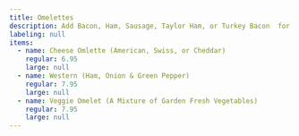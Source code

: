 ```yaml
---
title: Omelettes
description: Add Bacon, Ham, Sausage, Taylor Ham, or Turkey Bacon  for $2.00
labeling: null
items:
  - name: Cheese Omlette (American, Swiss, or Cheddar)
    regular: 6.95
    large: null
  - name: Western (Ham, Onion & Green Pepper)
    regular: 7.95
    large: null
  - name: Veggie Omelet (A Mixture of Garden Fresh Vegetables)
    regular: 7.95
    large: null
---
```

